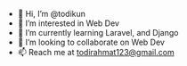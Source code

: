 - 👋 Hi, I’m @todikun
- 👀 I’m interested in Web Dev
- 🌱 I’m currently learning Laravel, and Django
- 💞️ I’m looking to collaborate on Web Dev
- 📫 Reach me at todirahmat123@gmail.com

<!---
todirahmat/todirahmat is a ✨ special ✨ repository because its `README.md` (this file) appears on your GitHub profile.
You can click the Preview link to take a look at your changes.
--->
